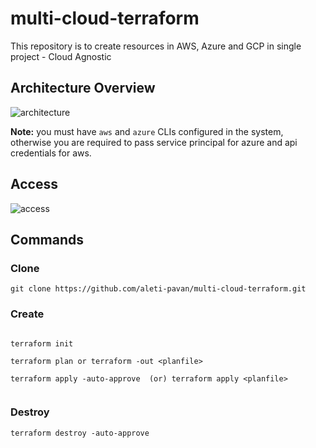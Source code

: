 # multi-cloud-terraform
This repository is to create resources in AWS, Azure and GCP in single project - Cloud Agnostic

## Architecture Overview

![architecture](docs/images/multi-cloud-terraform.jpeg)


__Note:__ you must have `aws` and `azure` CLIs configured in the system, otherwise you are required to pass service principal for azure and api credentials for aws.

## Access

![access](docs/images/access-multi-cloud-terraform.jpeg)




## Commands

### Clone

`git clone https://github.com/aleti-pavan/multi-cloud-terraform.git`

### Create

```

terraform init

terraform plan or terraform -out <planfile>

terraform apply -auto-approve  (or) terraform apply <planfile>


```

### Destroy

`terraform destroy -auto-approve`
